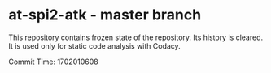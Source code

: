 # at-spi2-atk - master branch

This repository contains frozen state of the repository.
Its history is cleared. It is used only for static code
analysis with Codacy.

Commit Time: 1702010608